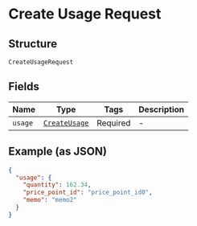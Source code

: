 
# Create Usage Request

## Structure

`CreateUsageRequest`

## Fields

| Name | Type | Tags | Description |
|  --- | --- | --- | --- |
| `usage` | [`CreateUsage`](../../doc/models/create-usage.md) | Required | - |

## Example (as JSON)

```json
{
  "usage": {
    "quantity": 162.34,
    "price_point_id": "price_point_id0",
    "memo": "memo2"
  }
}
```

